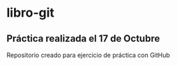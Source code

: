 # libro-git
## Práctica realizada el 17 de Octubre
Repositorio creado para ejercicio de práctica con GitHub
